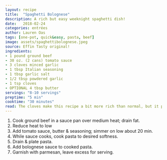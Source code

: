 ```yaml
---
layout: recipe
title:  "Spaghetti Bolognese"
description: A rich but easy weeknight spaghetti dish!
date:   2018-02-24
categories: entrées
author: Lauren Oas
tags: [one-pot, quick&easy, pasta, beef]
image: assets/spaghettibolognese.jpeg
source: Effin Tasty original!
ingredients:
- 1 pound ground beef
- 30 oz. (2 cans) tomato sauce
- 3 cloves minced garlic
- 1 tbsp Italian seasoning
- 1 tbsp garlic salt
- 1/2 tbsp powdered garlic
- 1 tsp cloves
- OPTIONAL 4 tbsp butter
servings: "8-10 servings"
preptime: "5 min"
cooktime: "30 minutes"
read: The cloves make this recipe a bit more rich than normal, but it perfectly complements the tomato and garlic flavoring. This makes a large amount of spaghetti, and this reheats really well, so it's great for an early week night meal. The butter deepens the flavor, but if you want an easy way to reduce some fat, it doesn't have a MAJOR impact on flavor.
---
```

1. Cook ground beef in a sauce pan over medium heat; drain fat.
2. Reduce heat to low
3. Add tomato sauce, butter & seasoning; simmer on low about 20 min.
4. While sauce cooks, cook pasta to desired softness.
5. Drain & plate pasta.
6. Add bolognese sauce to cooked pasta.
7. Garnish with parmesan, leave excess for serving.